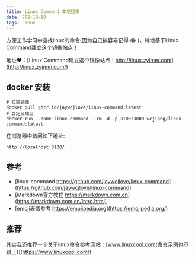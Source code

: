 ```yaml
---
title: Linux Command 本地镜像
date: 202-10-10
tags: Linux
---
```


方便工作学习中查找linux的命令(因为自己搞容易记得 😂 )，特地基于Linux Command建立这个镜像站点！

地址❤️：[Linux Command建立这个镜像站点！http://linux.zyimm.com](http://linux.zyimm.com/)

## docker 安装
```shell
# 拉取镜像
docker pull ghcr.io/jaywcjlove/linux-command:latest
# 自定义端口
docker run --name linux-command --rm -d -p 3100:3000 wcjiang/linux-command:latest
```
<!--more-->
在浏览器中访问如下地址:

`http://localhost:3100/`

## 参考

- [linux-command https://github.com/jaywcjlove/linux-command](https://github.com/jaywcjlove/linux-command)
- [Markdown官方教程 https://markdown.com.cn](https://markdown.com.cn/intro.html)
- [emoji表情参考 https://emojipedia.org](https://emojipedia.org/)



## 推荐
其实我还推荐一个关于linux命令参考网站：[www.linuxcool.com(命令示例也不错！)](https://www.linuxcool.com/)